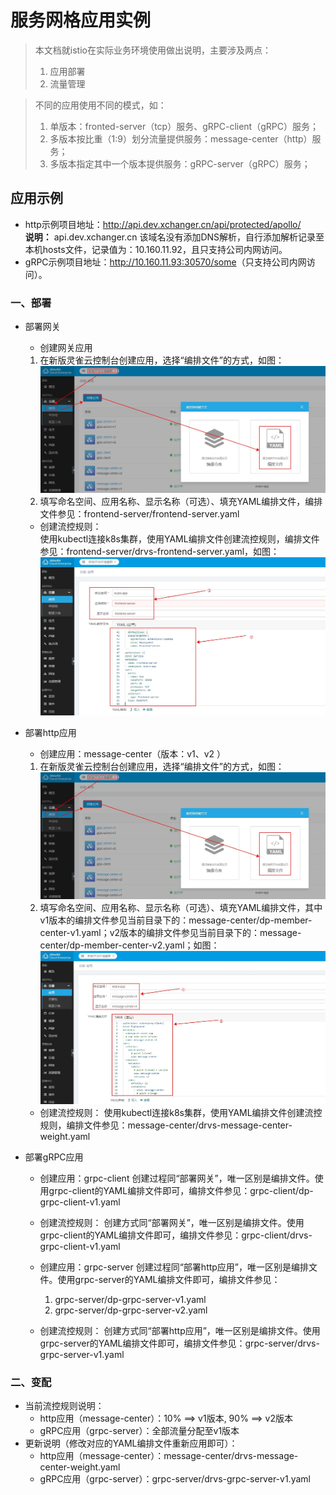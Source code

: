 # 服务网格应用实例
>本文档就istio在实际业务环境使用做出说明，主要涉及两点：
>1. 应用部署
>2. 流量管理   

>不同的应用使用不同的模式，如：
>1. 单版本：fronted-server（tcp）服务、gRPC-client（gRPC）服务；
>2. 多版本按比重（1:9）划分流量提供服务：message-center（http）服务；
>3. 多版本指定其中一个版本提供服务：gRPC-server（gRPC）服务；

## 应用示例
- http示例项目地址：<http://api.dev.xchanger.cn/api/protected/apollo/>  
**说明：** api.dev.xchanger.cn 该域名没有添加DNS解析，自行添加解析记录至本机hosts文件，记录值为：10.160.11.92，且只支持公司内网访问。
- gRPC示例项目地址：<http://10.160.11.93:30570/some>（只支持公司内网访问）。

### 一、部署
- 部署网关
    - 创建网关应用
    1. 在新版灵雀云控制台创建应用，选择“编排文件”的方式，如图：![](./createapp.jpg)
    2. 填写命名空间、应用名称、显示名称（可选）、填充YAML编排文件，编排文件参见：frontend-server/frontend-server.yaml
    - 创建流控规则：  
    使用kubectl连接k8s集群，使用YAML编排文件创建流控规则，编排文件参见：frontend-server/drvs-frontend-server.yaml，如图：![](./fronted-server.jpg)

- 部署http应用
    - 创建应用：message-center（版本：v1、v2  ）
    1. 在新版灵雀云控制台创建应用，选择“编排文件”的方式，如图：![](./createapp.jpg)
    2. 填写命名空间、应用名称、显示名称（可选）、填充YAML编排文件，其中v1版本的编排文件参见当前目录下的：message-center/dp-member-center-v1.yaml；v2版本的编排文件参见当前目录下的：message-center/dp-member-center-v2.yaml；如图：![](./createapp2.jpg)
    - 创建流控规则：
    使用kubectl连接k8s集群，使用YAML编排文件创建流控规则，编排文件参见：message-center/drvs-message-center-weight.yaml

- 部署gRPC应用
    - 创建应用：grpc-client
    创建过程同“部署网关”，唯一区别是编排文件。使用grpc-client的YAML编排文件即可，编排文件参见：grpc-client/dp-grpc-client-v1.yaml
    - 创建流控规则：
    创建方式同“部署网关”，唯一区别是编排文件。使用grpc-client的YAML编排文件即可，编排文件参见：grpc-client/drvs-grpc-client-v1.yaml

    - 创建应用：grpc-server
    创建过程同“部署http应用”，唯一区别是编排文件。使用grpc-server的YAML编排文件即可，编排文件参见：
        1. grpc-server/dp-grpc-server-v1.yaml
        2. grpc-server/dp-grpc-server-v2.yaml
    - 创建流控规则：
    创建方式同“部署http应用”，唯一区别是编排文件。使用grpc-server的YAML编排文件即可，编排文件参见：grpc-server/drvs-grpc-server-v1.yaml  


### 二、变配  
- 当前流控规则说明：
    - http应用（message-center）：10% ==> v1版本, 90% ==> v2版本
    - gRPC应用（grpc-server）：全部流量分配至v1版本
- 更新说明（修改对应的YAML编排文件重新应用即可）：
    - http应用（message-center）：message-center/drvs-message-center-weight.yaml
    - gRPC应用（grpc-server）：grpc-server/drvs-grpc-server-v1.yaml
